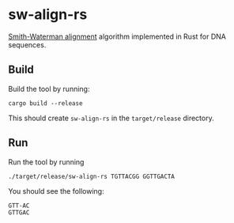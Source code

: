 # sw-align-rs

[Smith-Waterman alignment](https://en.wikipedia.org/wiki/Smith%E2%80%93Waterman_algorithm) algorithm implemented in Rust for DNA sequences.

## Build

Build the tool by running:

```
cargo build --release
```

This should create `sw-align-rs` in the `target/release` directory.

## Run

Run the tool by running

```
./target/release/sw-align-rs TGTTACGG GGTTGACTA
```

You should see the following:

```
GTT-AC
GTTGAC
```
